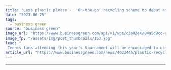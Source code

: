 ```yaml
---
title: "Less plastic please -  'On-the-go' recycling scheme to debut at Wimbledon"
date: "2021-06-25"
tags: 
  - business green
source: "business green"
image_url: "https://www.businessgreen.com/api/v1/wps/c3a02e4/84a5d9cc-a325-4ec8-a5c3-8503cc6fc82f/2/Hubbub-in-the-Loop-HR-Finals-0691-185x114.jpg"
image_fp: "/assets/img/post_thumbnails/163.jpg"
lead: "
 Tennis fans attending this year's tournament will be encouraged to use pop up recycling scheme to help ensure cans and bottles are recycled ..."
article_url: "https://www.businessgreen.com/news/4033446/plastic-recycling-scheme-debut-wimbledon"
---
```


---
